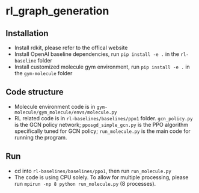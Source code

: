 # rl_graph_generation

## Installation

- Install rdkit, please refer to the offical website
- Install OpenAI baseline dependencies, run `pip install -e .` in the `rl-baseline` folder
- Install customized molecule gym environment, run `pip install -e .` in the `gym-molecule` folder



## Code structure

- Molecule environment code is in `gym-molecule/gym_molecule/envs/molecule.py`
- RL related code is in `rl-baselines/baselines/ppo1` folder. `gcn_policy.py` is the GCN policy network; `pposgd_simple_gcn.py` is the PPO algorithm specifically tuned for GCN policy; `run_molecule.py` is the main code for running the program.



## Run

- cd into `rl-baselines/baselines/ppo1`, then run `run_molecule.py`
- The code is using CPU solely. To allow for multiple processing, please run `mpirun -np 8 python run_molecule.py` (8 processes).